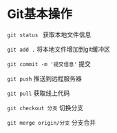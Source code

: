 # Git基本操作

`git status ` 获取本地文件信息

`git add .` 将本地文件增加到git缓冲区

`git commit -m '提交信息'` 提交

`git push` 推送到远程服务器

`git pull` 获取线上代码

`git checkout 分支` 切换分支

`git merge origin/分支` 分支合并

